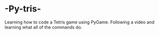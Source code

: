# -Py-tris-
Learning how to code a Tetris game using PyGame. Following a video and learning what all of the commands do.
